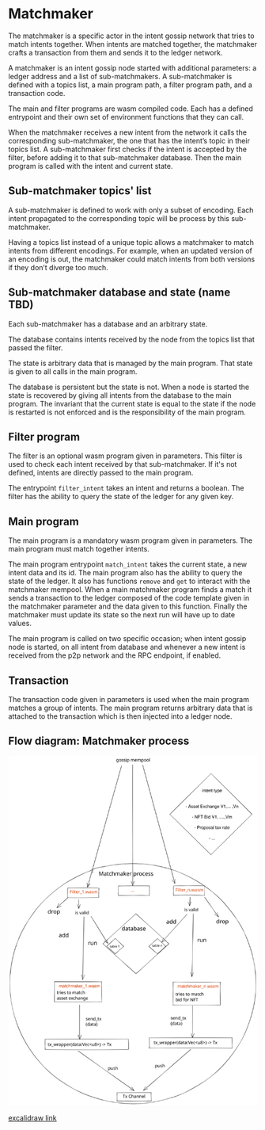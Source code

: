 # Matchmaker

The matchmaker is a specific actor in the intent gossip network that tries to
match intents together. When intents are matched together, the matchmaker crafts
a transaction from them and sends it to the ledger network.

A matchmaker is an intent gossip node started with additional parameters: a
ledger address and a list of sub-matchmakers. A sub-matchmaker is defined with a
topics list, a main program path, a filter program path, and a transaction code.

The main and filter programs are wasm compiled code. Each has a defined
entrypoint and their own set of environment functions that they can call.

When the matchmaker receives a new intent from the network it calls the
corresponding sub-matchmaker, the one that has the intent’s topic in their
topics list. A sub-matchmaker first checks if the intent is accepted by the
filter, before adding it to that sub-matchmaker database. Then the main program
is called with the intent and current state.

## Sub-matchmaker topics' list

A sub-matchmaker is defined to work with only a subset of encoding. Each intent
propagated to the corresponding topic will be process by this sub-matchmaker.

Having a topics list instead of a unique topic allows a matchmaker to match
intents from different encodings. For example, when an updated version of an
encoding is out, the matchmaker could match intents from both versions if they
don’t diverge too much.

## Sub-matchmaker database and state (name TBD)

Each sub-matchmaker has a database and an arbitrary state.

The database contains intents received by the node from the topics list that
passed the filter.

The state is arbitrary data that is managed by the main program. That state is
given to all calls in the main program.

The database is persistent but the state is not. When a node is started the
state is recovered by giving all intents from the database to the main program.
The invariant that the current state is equal to the state if the node is
restarted is not enforced and is the responsibility of the main program.

## Filter program

The filter is an optional wasm program given in parameters. This filter is used
to check each intent received by that sub-matchmaker. If it's not defined,
intents are directly passed to the main program.

 The entrypoint `filter_intent` takes an intent and returns a boolean. The
filter has the ability to query the state of the ledger for any given key.

## Main program

The main program is a mandatory wasm program given in parameters. The main
program must match together intents.

The main program entrypoint `match_intent` takes the current state, a new intent
data and its id. The main program also has the ability to query the state of the
ledger. It also has functions `remove` and `get` to interact with the matchmaker
mempool. When a main matchmaker program finds a match it sends a transaction to
the ledger composed of the code template given in the matchmaker parameter and
the data given to this function. Finally the matchmaker must update its state so
the next run will have up to date values.

The main program is called on two specific occasion; when intent gossip node is
started, on all intent from database and whenever a new intent is received from
the p2p network and the RPC endpoint, if enabled.

## Transaction

The transaction code given in parameters is used when the main program matches a
group of intents. The main program returns arbitrary data that is attached to
the transaction which is then injected into a ledger node.

## Flow diagram: Matchmaker process
![matchmaker process](./matchmaker_process.svg "matchmaker process")

[excalidraw link](https://excalidraw.com/#room=92b291c13cfab8fb22a4,OvHfWIrL0jeDzPI-EFZMaw)
